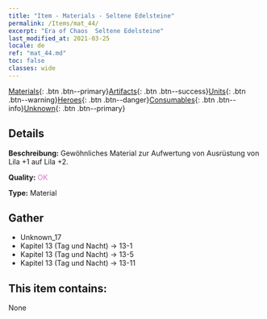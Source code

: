 ```yaml
---
title: "Item - Materials - Seltene Edelsteine"
permalink: /Items/mat_44/
excerpt: "Era of Chaos  Seltene Edelsteine"
last_modified_at: 2021-03-25
locale: de
ref: "mat_44.md"
toc: false
classes: wide
---
```

 [Materials](/de/Items/){: .btn .btn--primary}[Artifacts](/de/Items/Artifacts/){: .btn .btn--success}[Units](/de/Items/Units/){: .btn .btn--warning}[Heroes](/de/Items/Heroes/){: .btn .btn--danger}[Consumables](/de/Items/Consumables/){: .btn .btn--info}[Unknown](/de/Items/Unknown/){: .btn .btn--primary}

## Details
 **Beschreibung:** Gewöhnliches Material zur Aufwertung von Ausrüstung von Lila +1 auf Lila +2.

 **Quality:** <span style="color: #DA70D6">OK</span>

 **Type:** Material

## Gather

*    Unknown_17 
*    Kapitel 13 (Tag und Nacht) -> 13-1 
*    Kapitel 13 (Tag und Nacht) -> 13-5 
*    Kapitel 13 (Tag und Nacht) -> 13-11 

## This item contains:

  None

